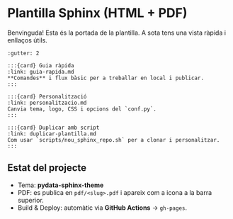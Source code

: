 # Plantilla Sphinx (HTML + PDF)

Benvinguda! Esta és la portada de la plantilla. A sota tens una vista ràpida i enllaços útils.

```{grid} 1 1 2 2
:gutter: 2

:::{card} Guia ràpida
:link: guia-rapida.md
**Comandes** i flux bàsic per a treballar en local i publicar.
:::

:::{card} Personalització
:link: personalitzacio.md
Canvia tema, logo, CSS i opcions del `conf.py`.
:::

:::{card} Duplicar amb script
:link: duplicar-plantilla.md
Com usar `scripts/nou_sphinx_repo.sh` per a clonar i personalitzar.
:::
```

## Estat del projecte
- Tema: **pydata-sphinx-theme**
- PDF: es publica en `pdf/<slug>.pdf` i apareix com a icona a la barra superior.
- Build & Deploy: automàtic via **GitHub Actions** → `gh-pages`.
